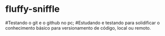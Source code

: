 # fluffy-sniffle
#Testando o git e o github no pc; 
#Estudando e testando para solidificar o conhecimento básico para versionamento de código, local ou remoto. 
